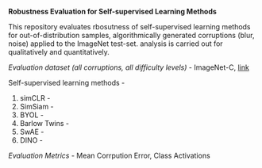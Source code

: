 **Robustness Evaluation for Self-supervised Learning Methods**

This repository evaluates rbosutness of self-supervised learning methods for out-of-distribution samples, algorithmically generated corruptions (blur, noise) applied to the ImageNet test-set. analysis is carried out for qualitatively and quantitatively.

*Evaluation dataset (all corruptions, all difficulty levels)* - ImageNet-C, [link](https://zenodo.org/record/2235448#.ZA4ct3bMI2w)

Self-supervised learning methods - 

1. simCLR - 
2. SimSiam - 
3. BYOL - 
4. Barlow Twins - 
5. SwAE -
6. DINO -

*Evaluation Metrics* - Mean Corrpution Error, Class Activations







